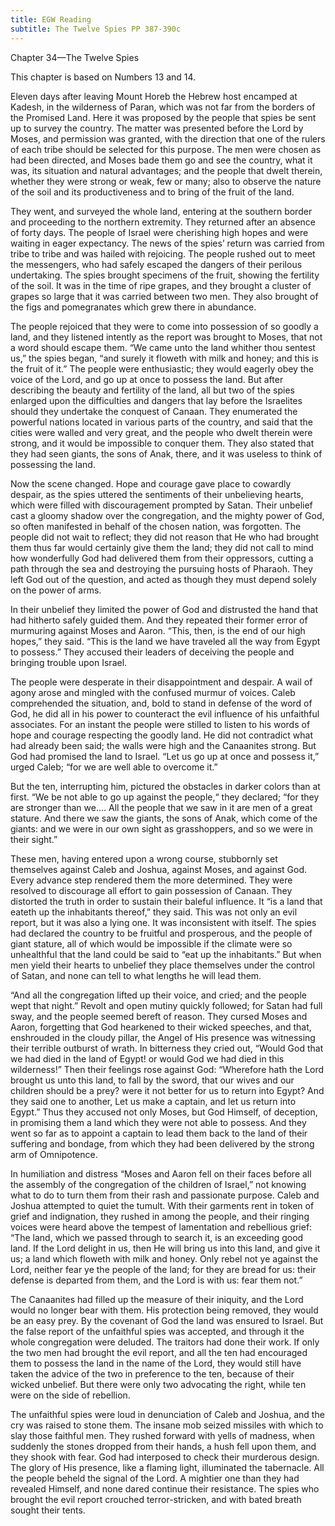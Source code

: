 ```yaml
---
title: EGW Reading
subtitle: The Twelve Spies PP 387-390c
---
```


Chapter 34—The Twelve Spies

This chapter is based on Numbers 13 and 14.

Eleven days after leaving Mount Horeb the Hebrew host encamped at Kadesh, in the wilderness of Paran, which was not far from the borders of the Promised Land. Here it was proposed by the people that spies be sent up to survey the country. The matter was presented before the Lord by Moses, and permission was granted, with the direction that one of the rulers of each tribe should be selected for this purpose. The men were chosen as had been directed, and Moses bade them go and see the country, what it was, its situation and natural advantages; and the people that dwelt therein, whether they were strong or weak, few or many; also to observe the nature of the soil and its productiveness and to bring of the fruit of the land.

They went, and surveyed the whole land, entering at the southern border and proceeding to the northern extremity. They returned after an absence of forty days. The people of Israel were cherishing high hopes and were waiting in eager expectancy. The news of the spies’ return was carried from tribe to tribe and was hailed with rejoicing. The people rushed out to meet the messengers, who had safely escaped the dangers of their perilous undertaking. The spies brought specimens of the fruit, showing the fertility of the soil. It was in the time of ripe grapes, and they brought a cluster of grapes so large that it was carried between two men. They also brought of the figs and pomegranates which grew there in abundance.

The people rejoiced that they were to come into possession of so goodly a land, and they listened intently as the report was brought to Moses, that not a word should escape them. “We came unto the land whither thou sentest us,” the spies began, “and surely it floweth with milk and honey; and this is the fruit of it.” The people were enthusiastic; they would eagerly obey the voice of the Lord, and go up at once to possess the land. But after describing the beauty and fertility of the land, all but two of the spies enlarged upon the difficulties and dangers that lay before the Israelites should they undertake the conquest of Canaan. They enumerated the powerful nations located in various parts of the country, and said that the cities were walled and very great, and the people who dwelt therein were strong, and it would be impossible to conquer them. They also stated that they had seen giants, the sons of Anak, there, and it was useless to think of possessing the land.

Now the scene changed. Hope and courage gave place to cowardly despair, as the spies uttered the sentiments of their unbelieving hearts, which were filled with discouragement prompted by Satan. Their unbelief cast a gloomy shadow over the congregation, and the mighty power of God, so often manifested in behalf of the chosen nation, was forgotten. The people did not wait to reflect; they did not reason that He who had brought them thus far would certainly give them the land; they did not call to mind how wonderfully God had delivered them from their oppressors, cutting a path through the sea and destroying the pursuing hosts of Pharaoh. They left God out of the question, and acted as though they must depend solely on the power of arms.

In their unbelief they limited the power of God and distrusted the hand that had hitherto safely guided them. And they repeated their former error of murmuring against Moses and Aaron. “This, then, is the end of our high hopes,” they said. “This is the land we have traveled all the way from Egypt to possess.” They accused their leaders of deceiving the people and bringing trouble upon Israel.

The people were desperate in their disappointment and despair. A wail of agony arose and mingled with the confused murmur of voices. Caleb comprehended the situation, and, bold to stand in defense of the word of God, he did all in his power to counteract the evil influence of his unfaithful associates. For an instant the people were stilled to listen to his words of hope and courage respecting the goodly land. He did not contradict what had already been said; the walls were high and the Canaanites strong. But God had promised the land to Israel. “Let us go up at once and possess it,” urged Caleb; “for we are well able to overcome it.”

But the ten, interrupting him, pictured the obstacles in darker colors than at first. “We be not able to go up against the people,“ they declared; “for they are stronger than we.... All the people that we saw in it are men of a great stature. And there we saw the giants, the sons of Anak, which come of the giants: and we were in our own sight as grasshoppers, and so we were in their sight.”

These men, having entered upon a wrong course, stubbornly set themselves against Caleb and Joshua, against Moses, and against God. Every advance step rendered them the more determined. They were resolved to discourage all effort to gain possession of Canaan. They distorted the truth in order to sustain their baleful influence. It “is a land that eateth up the inhabitants thereof,” they said. This was not only an evil report, but it was also a lying one. It was inconsistent with itself. The spies had declared the country to be fruitful and prosperous, and the people of giant stature, all of which would be impossible if the climate were so unhealthful that the land could be said to “eat up the inhabitants.” But when men yield their hearts to unbelief they place themselves under the control of Satan, and none can tell to what lengths he will lead them.

“And all the congregation lifted up their voice, and cried; and the people wept that night.” Revolt and open mutiny quickly followed; for Satan had full sway, and the people seemed bereft of reason. They cursed Moses and Aaron, forgetting that God hearkened to their wicked speeches, and that, enshrouded in the cloudy pillar, the Angel of His presence was witnessing their terrible outburst of wrath. In bitterness they cried out, “Would God that we had died in the land of Egypt! or would God we had died in this wilderness!” Then their feelings rose against God: “Wherefore hath the Lord brought us unto this land, to fall by the sword, that our wives and our children should be a prey? were it not better for us to return into Egypt? And they said one to another, Let us make a captain, and let us return into Egypt.” Thus they accused not only Moses, but God Himself, of deception, in promising them a land which they were not able to possess. And they went so far as to appoint a captain to lead them back to the land of their suffering and bondage, from which they had been delivered by the strong arm of Omnipotence.

In humiliation and distress “Moses and Aaron fell on their faces before all the assembly of the congregation of the children of Israel,” not knowing what to do to turn them from their rash and passionate purpose. Caleb and Joshua attempted to quiet the tumult. With their garments rent in token of grief and indignation, they rushed in among the people, and their ringing voices were heard above the tempest of lamentation and rebellious grief: “The land, which we passed through to search it, is an exceeding good land. If the Lord delight in us, then He will bring us into this land, and give it us; a land which floweth with milk and honey. Only rebel not ye against the Lord, neither fear ye the people of the land; for they are bread for us: their defense is departed from them, and the Lord is with us: fear them not.”

The Canaanites had filled up the measure of their iniquity, and the Lord would no longer bear with them. His protection being removed, they would be an easy prey. By the covenant of God the land was ensured to Israel. But the false report of the unfaithful spies was accepted, and through it the whole congregation were deluded. The traitors had done their work. If only the two men had brought the evil report, and all the ten had encouraged them to possess the land in the name of the Lord, they would still have taken the advice of the two in preference to the ten, because of their wicked unbelief. But there were only two advocating the right, while ten were on the side of rebellion.

The unfaithful spies were loud in denunciation of Caleb and Joshua, and the cry was raised to stone them. The insane mob seized missiles with which to slay those faithful men. They rushed forward with yells of madness, when suddenly the stones dropped from their hands, a hush fell upon them, and they shook with fear. God had interposed to check their murderous design. The glory of His presence, like a flaming light, illuminated the tabernacle. All the people beheld the signal of the Lord. A mightier one than they had revealed Himself, and none dared continue their resistance. The spies who brought the evil report crouched terror-stricken, and with bated breath sought their tents.